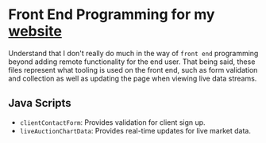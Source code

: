 # Front End Programming for my [website](https://guyyatsu.me")
Understand that I don't really do much in the way of `front end` programming beyond adding remote
functionality for the end user.  That being said, these files represent what tooling is used on the
front end, such as form validation and collection as well as updating the page when viewing live
data streams.


## Java Scripts
  - `clientContactForm`: Provides validation for client sign up.
  - `liveAuctionChartData`: Provides real-time updates for live market data.
